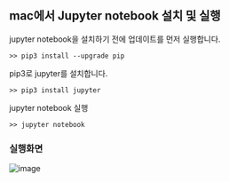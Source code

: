## mac에서 Jupyter notebook 설치 및 실행


jupyter notebook을 설치하기 전에 업데이트를 먼저 실행합니다.
```
>> pip3 install --upgrade pip
```

pip3로 jupyter를 설치합니다.
```
>> pip3 install jupyter
```

jupyter notebook 실행
```
>> jupyter notebook
```

### 실행화면
![image](https://user-images.githubusercontent.com/56482682/149945546-450609f6-ba87-4397-aaa2-df7bf26c16ce.png)
